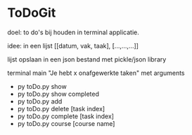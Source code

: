 # ToDoGit
doel: to do's bij houden in terminal applicatie.

idee: in een lijst [[datum, vak, taak], [...,...,...]]

lijst opslaan in een json bestand met pickle/json library

terminal
main "Je hebt x onafgewerkte taken"
met arguments

- py toDo.py show
- py toDo.py show completed
- py toDo.py add
- py toDo.py delete [task index]
- py toDo.py complete [task index]
- py toDo.py course [course name]
